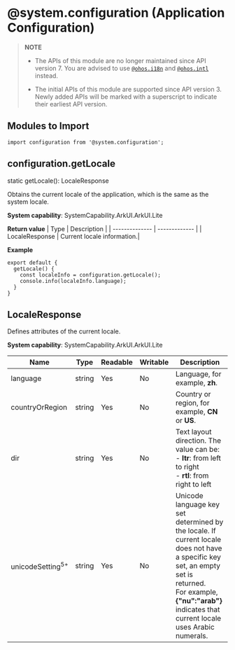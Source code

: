# @system.configuration (Application Configuration)

> **NOTE**<br>
> - The APIs of this module are no longer maintained since API version 7. You are advised to use [`@ohos.i18n`](js-apis-i18n.md) and [`@ohos.intl`](js-apis-intl.md) instead.
>
> 
> - The initial APIs of this module are supported since API version 3. Newly added APIs will be marked with a superscript to indicate their earliest API version.


## Modules to Import


```
import configuration from '@system.configuration';
```


## configuration.getLocale

static getLocale(): LocaleResponse

Obtains the current locale of the application, which is the same as the system locale.

**System capability**: SystemCapability.ArkUI.ArkUI.Lite

**Return value**
| Type           | Description           |
| -------------- | ------------- |
| LocaleResponse | Current locale information.|

**Example**
  ```
  export default {    
    getLocale() {        
      const localeInfo = configuration.getLocale();        
      console.info(localeInfo.language);    
    }
  }
  ```


## LocaleResponse

Defines attributes of the current locale.

**System capability**: SystemCapability.ArkUI.ArkUI.Lite

| Name  | Type  | Readable  | Writable  | Description                                      |
| ---- | ------ | ---- | ---- | ---------------------------------------- |
| language | string | Yes   | No   | Language, for example, **zh**.|
| countryOrRegion | string | Yes   | No   | Country or region, for example, **CN** or **US**.|
| dir | string | Yes   | No   | Text layout direction. The value can be:<br>- **ltr**: from left to right<br>- **rtl**: from right to left|
| unicodeSetting<sup>5+</sup> | string | Yes   | No   | Unicode language key set determined by the locale. If current locale does not have a specific key set, an empty set is returned.<br>For example, **{"nu":"arab"}** indicates that current locale uses Arabic numerals.|
